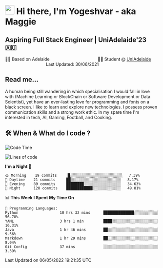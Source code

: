 <h1><img src="https://emojis.slackmojis.com/emojis/images/1531849430/4246/blob-sunglasses.gif?1531849430" width="30"/> Hi there, I'm Yogeshvar - aka Maggie</h1>

## Aspiring Full Stack Engineer | UniAdelaide'23 🇦🇺  
🏂🏻  Based on Adelaide &nbsp;&nbsp;&nbsp;&nbsp;&nbsp;&nbsp;&nbsp;&nbsp;&nbsp;&nbsp;&nbsp;&nbsp;&nbsp;&nbsp;&nbsp;&nbsp;&nbsp;&nbsp;&nbsp;&nbsp;&nbsp;&nbsp;&nbsp;&nbsp;&nbsp;&nbsp;&nbsp;&nbsp;&nbsp;&nbsp;&nbsp;&nbsp;&nbsp;&nbsp;&nbsp;&nbsp;&nbsp;&nbsp;&nbsp;👨‍💻 Student @ [UniAdelaide](https://www.adelaide.edu.au)   &nbsp;&nbsp;&nbsp;&nbsp;&nbsp;&nbsp;&nbsp;&nbsp;&nbsp;&nbsp;&nbsp;&nbsp;&nbsp;&nbsp;&nbsp;&nbsp;&nbsp;&nbsp;&nbsp;&nbsp;&nbsp;&nbsp;&nbsp;&nbsp;&nbsp;&nbsp;&nbsp;&nbsp;&nbsp;&nbsp;&nbsp;&nbsp; &nbsp;Last Updated: 30/06/2021

## Read me...

A human being still wandering in which specialisation I would fall in love with (Machine Learning or BlockChain or Software Development or Data Scientist), yet have an ever-lasting love for programming and fonts on a black screen. I like to learn and explore new technologies. I possess proven communication skills and a strong work ethic. In my spare time I'm interested in tech, AI, Gaming, Football, and Cooking.

## 🛠 When & What do I code ?  

<!--START_SECTION:waka-->
![Code Time](http://img.shields.io/badge/Code%20Time-1%2C417%20hrs%2039%20mins-blue)

![Lines of code](https://img.shields.io/badge/From%20Hello%20World%20I%27ve%20Written-1%20Million%20lines%20of%20code-blue)

**I'm a Night 🦉** 

```text
🌞 Morning    19 commits     █░░░░░░░░░░░░░░░░░░░░░░░░   7.39% 
🌆 Daytime    21 commits     ██░░░░░░░░░░░░░░░░░░░░░░░   8.17% 
🌃 Evening    89 commits     ████████░░░░░░░░░░░░░░░░░   34.63% 
🌙 Night      128 commits    ████████████░░░░░░░░░░░░░   49.81%

```


📊 **This Week I Spent My Time On** 

```text
💬 Programming Languages: 
Python                   10 hrs 32 mins      ██████████████░░░░░░░░░░░   56.78% 
YAML                     3 hrs 1 min         ████░░░░░░░░░░░░░░░░░░░░░   16.31% 
Java                     1 hr 46 mins        ██░░░░░░░░░░░░░░░░░░░░░░░   9.56% 
Markdown                 1 hr 29 mins        ██░░░░░░░░░░░░░░░░░░░░░░░   8.04% 
Git Config               37 mins             ░░░░░░░░░░░░░░░░░░░░░░░░░   3.39%

```


 Last Updated on 06/05/2022 19:21:35 UTC
<!--END_SECTION:waka-->
